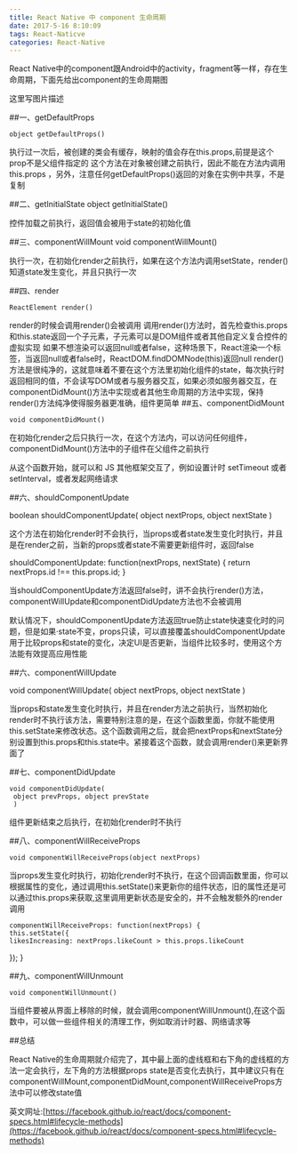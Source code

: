 ```yaml
---
title: React Native 中 component 生命周期
date: 2017-5-16 8:10:09
tags: React-Naticve
categories: React-Native 
---
```

React Native中的component跟Android中的activity，fragment等一样，存在生命周期，下面先给出component的生命周期图

这里写图片描述

##一、getDefaultProps 

	
	object getDefaultProps()
	
执行过一次后，被创建的类会有缓存，映射的值会存在this.props,前提是这个prop不是父组件指定的 
这个方法在对象被创建之前执行，因此不能在方法内调用this.props ，另外，注意任何getDefaultProps()返回的对象在实例中共享，不是复制

##二、getInitialState
	object getInitialState()


控件加载之前执行，返回值会被用于state的初始化值

##三、componentWillMount
	void componentWillMount()


执行一次，在初始化render之前执行，如果在这个方法内调用setState，render()知道state发生变化，并且只执行一次

##四、render

	ReactElement render()

render的时候会调用render()会被调用 
调用render()方法时，首先检查this.props和this.state返回一个子元素，子元素可以是DOM组件或者其他自定义复合控件的虚拟实现 
如果不想渲染可以返回null或者false，这种场景下，React渲染一个<no script>标签，当返回null或者false时，ReactDOM.findDOMNode(this)返回null 
render()方法是很纯净的，这就意味着不要在这个方法里初始化组件的state，每次执行时返回相同的值，不会读写DOM或者与服务器交互，如果必须如服务器交互，在componentDidMount()方法中实现或者其他生命周期的方法中实现，保持render()方法纯净使得服务器更准确，组件更简单
##五、componentDidMount

	void componentDidMount()

在初始化render之后只执行一次，在这个方法内，可以访问任何组件，componentDidMount()方法中的子组件在父组件之前执行

从这个函数开始，就可以和 JS 其他框架交互了，例如设置计时 setTimeout 或者 setInterval，或者发起网络请求

##六、shouldComponentUpdate

boolean shouldComponentUpdate(
  object nextProps, object nextState
)

这个方法在初始化render时不会执行，当props或者state发生变化时执行，并且是在render之前，当新的props或者state不需要更新组件时，返回false

shouldComponentUpdate: function(nextProps, nextState) {
  return nextProps.id !== this.props.id;
}

当shouldComponentUpdate方法返回false时，讲不会执行render()方法，componentWillUpdate和componentDidUpdate方法也不会被调用

默认情况下，shouldComponentUpdate方法返回true防止state快速变化时的问题，但是如果·state不变，props只读，可以直接覆盖shouldComponentUpdate用于比较props和state的变化，决定UI是否更新，当组件比较多时，使用这个方法能有效提高应用性能

##六、componentWillUpdate

void componentWillUpdate(
  object nextProps, object nextState
)

当props和state发生变化时执行，并且在render方法之前执行，当然初始化render时不执行该方法，需要特别注意的是，在这个函数里面，你就不能使用this.setState来修改状态。这个函数调用之后，就会把nextProps和nextState分别设置到this.props和this.state中。紧接着这个函数，就会调用render()来更新界面了

##七、componentDidUpdate

	void componentDidUpdate(
	 object prevProps, object prevState
	 )

 

组件更新结束之后执行，在初始化render时不执行

##八、componentWillReceiveProps

	void componentWillReceiveProps(object nextProps)

  

当props发生变化时执行，初始化render时不执行，在这个回调函数里面，你可以根据属性的变化，通过调用this.setState()来更新你的组件状态，旧的属性还是可以通过this.props来获取,这里调用更新状态是安全的，并不会触发额外的render调用

	componentWillReceiveProps: function(nextProps) {
	this.setState({
    likesIncreasing: nextProps.likeCount > this.props.likeCount
  });
}
  

##九、componentWillUnmount

	void componentWillUnmount()

当组件要被从界面上移除的时候，就会调用componentWillUnmount(),在这个函数中，可以做一些组件相关的清理工作，例如取消计时器、网络请求等

##总结

React Native的生命周期就介绍完了，其中最上面的虚线框和右下角的虚线框的方法一定会执行，左下角的方法根据props state是否变化去执行，其中建议只有在componentWillMount,componentDidMount,componentWillReceiveProps方法中可以修改state值

英文网址:[https://facebook.github.io/react/docs/component-specs.html#lifecycle-methods](https://facebook.github.io/react/docs/component-specs.html#lifecycle-methods)



